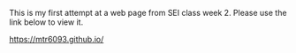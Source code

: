 This is my first attempt at a web page from SEI class week 2. Please use the link below to view it.

https://mtr6093.github.io/
